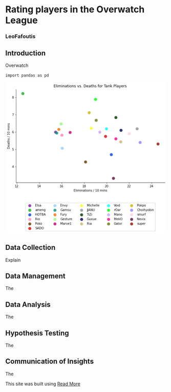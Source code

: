 # Rating players in the Overwatch League
### LeoFafoutis

## Introduction
  Overwatch
  
```
import pandas as pd
```
![This is an image](test_image.png)
## Data Collection
  Explain
## Data Management
  The
## Data Analysis
  The
## Hypothesis Testing
  The
## Communication of Insights
  The

This site was built using [Read More]([https://pages.github.com/](https://overwatchleague.com/en-us/news/23051823/introducing-player-impact-rating))
